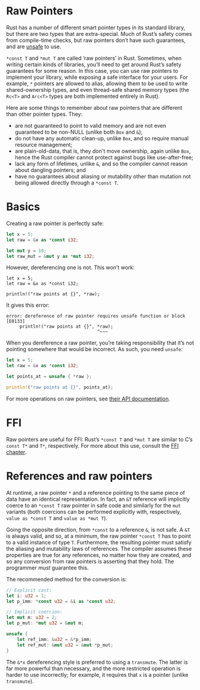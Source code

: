 # Raw Pointers

Rust has a number of different smart pointer types in its standard library, but
there are two types that are extra-special. Much of Rust’s safety comes from
compile-time checks, but raw pointers don’t have such guarantees, and are
[unsafe][unsafe] to use.

`*const T` and `*mut T` are called ‘raw pointers’ in Rust. Sometimes, when
writing certain kinds of libraries, you’ll need to get around Rust’s safety
guarantees for some reason. In this case, you can use raw pointers to implement
your library, while exposing a safe interface for your users. For example, `*`
pointers are allowed to alias, allowing them to be used to write
shared-ownership types, and even thread-safe shared memory types (the `Rc<T>`
and `Arc<T>` types are both implemented entirely in Rust).

Here are some things to remember about raw pointers that are different than
other pointer types. They:

- are not guaranteed to point to valid memory and are not even
  guaranteed to be non-NULL (unlike both `Box` and `&`);
- do not have any automatic clean-up, unlike `Box`, and so require
  manual resource management;
- are plain-old-data, that is, they don't move ownership, again unlike
  `Box`, hence the Rust compiler cannot protect against bugs like
  use-after-free;
- lack any form of lifetimes, unlike `&`, and so the compiler cannot
  reason about dangling pointers; and
- have no guarantees about aliasing or mutability other than mutation
  not being allowed directly through a `*const T`.

# Basics

Creating a raw pointer is perfectly safe:

```rust
let x = 5;
let raw = &x as *const i32;

let mut y = 10;
let raw_mut = &mut y as *mut i32;
```

However, dereferencing one is not. This won’t work:

```rust,ignore
let x = 5;
let raw = &x as *const i32;

println!("raw points at {}", *raw);
```

It gives this error:

```text
error: dereference of raw pointer requires unsafe function or block [E0133]
     println!("raw points at {}", *raw);
                                  ^~~~
```

When you dereference a raw pointer, you’re taking responsibility that it’s not
pointing somewhere that would be incorrect. As such, you need `unsafe`:

```rust
let x = 5;
let raw = &x as *const i32;

let points_at = unsafe { *raw };

println!("raw points at {}", points_at);
```

For more operations on raw pointers, see [their API documentation][rawapi].

[unsafe]: unsafe.html
[rawapi]: ../std/primitive.pointer.html

# FFI

Raw pointers are useful for FFI: Rust’s `*const T` and `*mut T` are similar to
C’s `const T*` and `T*`, respectively. For more about this use, consult the
[FFI chapter][ffi].

[ffi]: ffi.html

# References and raw pointers

At runtime, a raw pointer `*` and a reference pointing to the same piece of
data have an identical representation. In fact, an `&T` reference will
implicitly coerce to an `*const T` raw pointer in safe code and similarly for
the `mut` variants (both coercions can be performed explicitly with,
respectively, `value as *const T` and `value as *mut T`).

Going the opposite direction, from `*const` to a reference `&`, is not safe. A
`&T` is always valid, and so, at a minimum, the raw pointer `*const T` has to
point to a valid instance of type `T`. Furthermore, the resulting pointer must
satisfy the aliasing and mutability laws of references. The compiler assumes
these properties are true for any references, no matter how they are created,
and so any conversion from raw pointers is asserting that they hold. The
programmer *must* guarantee this.

The recommended method for the conversion is:

```rust
// Explicit cast:
let i: u32 = 1;
let p_imm: *const u32 = &i as *const u32;

// Implicit coercion:
let mut m: u32 = 2;
let p_mut: *mut u32 = &mut m;

unsafe {
    let ref_imm: &u32 = &*p_imm;
    let ref_mut: &mut u32 = &mut *p_mut;
}
```

The `&*x` dereferencing style is preferred to using a `transmute`. The latter
is far more powerful than necessary, and the more restricted operation is
harder to use incorrectly; for example, it requires that `x` is a pointer
(unlike `transmute`).
